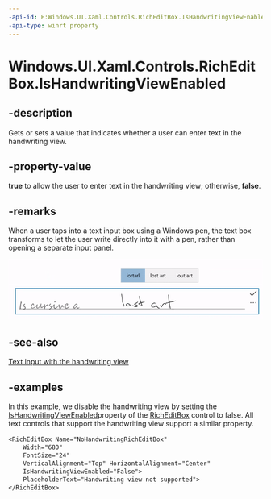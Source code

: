 ```yaml
---
-api-id: P:Windows.UI.Xaml.Controls.RichEditBox.IsHandwritingViewEnabled
-api-type: winrt property
---
```


<!-- Property syntax.
public bool IsHandwritingViewEnabled { get;  set; }
-->

# Windows.UI.Xaml.Controls.RichEditBox.IsHandwritingViewEnabled

## -description

Gets or sets a value that indicates whether a user can enter text in the handwriting view.

## -property-value

**true** to allow the user to enter text in the handwriting view; otherwise, **false**.

## -remarks

When a user taps into a text input box using a Windows pen, the text box transforms to let the user write directly into it with a pen, rather than opening a separate input panel.

<img src="images/controls/handwritingview-inksuggestion1.gif" alt="Text box with ink and suggestions" />

## -see-also

[Text input with the handwriting view](https://docs.microsoft.com/windows/uwp/design/controls-and-patterns/text-handwriting-view)

## -examples

In this example, we disable the handwriting view by setting the [IsHandwritingViewEnabled](https://docs.microsoft.com/uwp/api/windows.ui.xaml.controls.richeditbox.ishandwritingviewenabled) ​property of the [RichEditBox](https://docs.microsoft.com/en-us/uwp/api/windows.ui.xaml.controls.richeditbox) control to false. All text controls that support the handwriting view support a similar property.
​
```xaml
<RichEditBox Name="NoHandwritingRichEditBox" 
    Width="680"
    FontSize="24" 
    VerticalAlignment="Top" HorizontalAlignment="Center" 
    IsHandwritingViewEnabled="False">​
    PlaceholderText="Handwriting view not supported">
</RichEditBox>
```